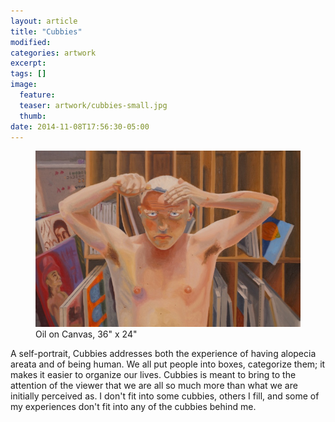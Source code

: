 ```yaml
---
layout: article
title: "Cubbies"
modified:
categories: artwork
excerpt:
tags: []
image:
  feature:
  teaser: artwork/cubbies-small.jpg
  thumb:
date: 2014-11-08T17:56:30-05:00
---
```


<figure>
  <a href="/images/artwork/cubbies.jpg"><img src="/images/artwork/cubbies-thumbnail.jpg" /></a>
  <figcaption> Oil on Canvas, 36" x 24" </figcaption>
</figure>

A self-portrait, Cubbies addresses both the experience of having alopecia areata and of being human. We all put people into boxes, categorize them; it makes it easier to organize our lives. Cubbies is meant to bring to the attention of the viewer that we are all so much more than what we are initially perceived as. I don't fit into some cubbies, others I fill, and some of my experiences don't fit into any of the cubbies behind me.
